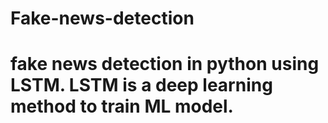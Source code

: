 # Fake-news-detection
#  fake news detection in python using LSTM. LSTM is a deep learning method to train ML model.
